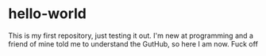 # hello-world
This is my first repository, just testing it out.
I'm new at programming and a friend of mine told me to understand the GutHub, so here I am now.
Fuck off
